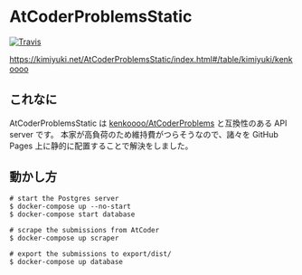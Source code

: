 # AtCoderProblemsStatic

[![Travis](https://img.shields.io/travis/kmyk/AtCoderProblemsStatic/master.svg)](https://travis-ci.org/kmyk/AtCoderProblemsStatic)

<https://kimiyuki.net/AtCoderProblemsStatic/index.html#/table/kimiyuki/kenkoooo>

## これなに

AtCoderProblemsStatic は [kenkoooo/AtCoderProblems](https://github.com/kenkoooo/AtCoderProblems) と互換性のある API server です。
本家が高負荷のため維持費がつらそうなので、諸々を GitHub Pages 上に静的に配置することで解決をしました。

## 動かし方

``` console
# start the Postgres server
$ docker-compose up --no-start
$ docker-compose start database

# scrape the submissions from AtCoder
$ docker-compose up scraper

# export the submissions to export/dist/
$ docker-compose up database
```

